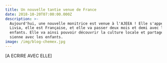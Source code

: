 ```yaml
---
title: Un nouvelle tantie venue de France
date: 2018-10-20T07:00:00.000Z
description: >-
  Aujourd'hui, une nouvelle monitrice est venue à l'AJEEA ! Elle s'appelle
  Livia, elle est Française, et elle va passer deux mois et demi avec les
  enfants. Elle va ainsi pouvoir découvrir la culture locale et partager la
  sienne avec les enfants.
image: /img/blog-chemex.jpg
---
```

\[A ECRIRE AVEC ELLE]

